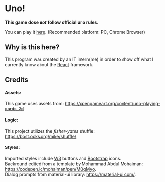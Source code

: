 # Uno!

**This game dose**  ***not***  **follow official uno rules.**

You can play it [here](https://github.chrobinson.com/pages/lawrnat/internuno/). (Recommended platform: PC, Chrome Browser)

## Why is this here?

This program was created by an IT intern(me) in order to show off what I currently know about the [React](https://reactjs.org/) framework.

## Credits

#### Assets:

This game uses assets from: https://opengameart.org/content/uno-playing-cards-2d

#### Logic:

This project utilizes the *fisher-yates* shuffle: https://bost.ocks.org/mike/shuffle/

#### Styles:

Imported styles include [W3](https://www.w3schools.com/w3css/w3css_downloads.asp) buttons and [Bootstrap](https://getbootstrap.com/docs/3.4/css/) icons.  
Backround edited from a template by Mohammad Abdul Mohaiman: https://codepen.io/mohaiman/pen/MQqMyo.  
Dialog prompts from material-ui library: https://material-ui.com/.
